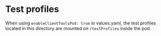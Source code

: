 # Test profiles
When using `enableClientToolsPod: true` in values.yaml, the test profiles located in this directory are mounted on `/testProfiles` inside the pod.
